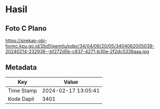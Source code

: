 # Hasil

## Foto C Plano

https://sirekap-obj-formc.kpu.go.id/2bd1/pemilu/pdpr/34/04/06/20/05/3404062005039-20240214-232936--bf272d5b-c837-4271-b30e-2f2dc5338aaa.jpg


## Metadata

| Key        | Value               |
| ---------- | ------------------- |
| Time Stamp | 2024-02-17 13:05:41 |
| Kode Dapil | 3401                |



